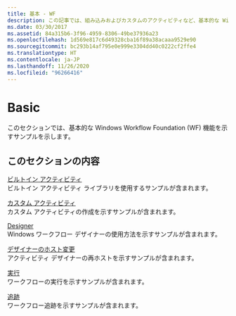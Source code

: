 ```yaml
---
title: 基本 - WF
description: この記事では、組み込みおよびカスタムのアクティビティなど、基本的な Windows Workflow Foundation 機能を示すサンプルを参照します。
ms.date: 03/30/2017
ms.assetid: 84a315b6-3f96-4959-8306-49be37936a23
ms.openlocfilehash: 1d569e817c6d49328cba16f89a38acaaa9529e90
ms.sourcegitcommit: bc293b14af795e0e999e3304dd40c0222cf2ffe4
ms.translationtype: HT
ms.contentlocale: ja-JP
ms.lasthandoff: 11/26/2020
ms.locfileid: "96266416"
---
```

# <a name="basic"></a>Basic

このセクションでは、基本的な Windows Workflow Foundation (WF) 機能を示すサンプルを示します。  
  
## <a name="in-this-section"></a>このセクションの内容  

 [ビルトイン アクティビティ](built-in-activities.md)  
 ビルトイン アクティビティ ライブラリを使用するサンプルが含まれます。  
  
 [カスタム アクティビティ](custom-activities.md)  
 カスタム アクティビティの作成を示すサンプルが含まれます。  
  
 [Designer](designer.md)  
 Windows ワークフロー デザイナーの使用方法を示すサンプルが含まれます。  
  
 [デザイナーのホスト変更](designer-rehosting.md)  
 アクティビティ デザイナーの再ホストを示すサンプルが含まれます。  
  
 [実行](execution.md)  
 ワークフローの実行を示すサンプルが含まれます。
  
 [追跡](tracking.md)  
 ワークフロー追跡を示すサンプルが含まれます。
